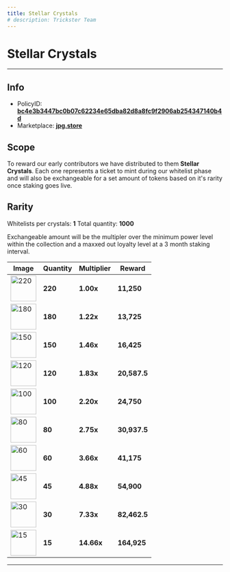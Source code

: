 ```yaml
---
title: Stellar Crystals
# description: Trickster Team
---
```


# Stellar Crystals

---

## Info

- PolicyID: **[bc4e3b3447bc0b07c62234e65dba82d8a8fc9f2906ab254347140b4d](https://cardanoscan.io/tokenPolicy/bc4e3b3447bc0b07c62234e65dba82d8a8fc9f2906ab254347140b4d)**
- Marketplace: **[jpg.store](https://www.jpg.store/collection/stellarcrystals)**

## Scope

To reward our early contributors we have distributed to them **Stellar Crystals**. Each one represents a ticket to mint during our whitelist phase and will also be exchangeable for a set amount of tokens based on it's rarity once staking goes live.

## Rarity

Whitelists per crystals: **1**
Total quantity: **1000**

Exchangeable amount will be the multipler over the minimum power level within the collection and a maxxed out loyalty level at a 3 month staking interval.

| Image | Quantity | Multiplier | Reward |
| ----------- | ----------- | ----------- | ----------- |
| <img src="/img/stellarcrystals/220.png" width="60px" alt="220"/> | **220** | **1.00x** | **11,250** |
| <img src="/img/stellarcrystals/180.png" width="60px" alt="180"/> | **180** | **1.22x** | **13,725** |
| <img src="/img/stellarcrystals/150.png" width="60px" alt="150"/> | **150** | **1.46x** | **16,425** |
| <img src="/img/stellarcrystals/120.png" width="60px" alt="120"/> | **120** | **1.83x** | **20,587.5** |
| <img src="/img/stellarcrystals/100.png" width="60px" alt="100"/> | **100** | **2.20x** | **24,750** |
| <img src="/img/stellarcrystals/80.png" width="60px" alt="80"/> | **80** | **2.75x** | **30,937.5** |
| <img src="/img/stellarcrystals/60.png" width="60px" alt="60"/> | **60** | **3.66x** | **41,175** |
| <img src="/img/stellarcrystals/45.png" width="60px" alt="45"/> | **45** | **4.88x** | **54,900** |
| <img src="/img/stellarcrystals/30.png" width="60px" alt="30"/> | **30** | **7.33x** | **82,462.5** |
| <img src="/img/stellarcrystals/15.png" width="60px" alt="15"/> | **15** | **14.66x** | **164,925** |
---